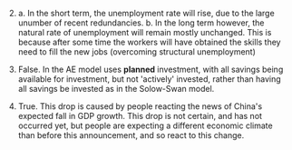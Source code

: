2. a. In the short term, the unemployment rate will rise, due to the large unumber of recent redundancies.
   b. In the long term however, the natural rate of unemployment will remain mostly unchanged. This is because after some time the workers will have obtained the skills they need to fill the new jobs (overcoming structural unemployment)

3.  False. In the AE model uses **planned** investment, with all savings being available for investment, but not 'actively' invested, rather than having all savings be invested as in the Solow-Swan model. 
4. True. This drop is caused by people reacting the news of China's expected fall in GDP growth. This drop is not certain, and has not occurred yet, but people are expecting a different economic climate than before this announcement, and so react to this change.
